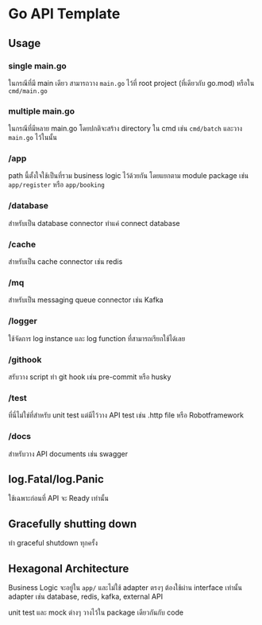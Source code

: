 # Go API Template

## Usage

### single main.go

ในกรณีที่มี main เดียว สามารถวาง `main.go` ไว้ที่ root project (ที่เดียวกับ go.mod)
หรือใน `cmd/main.go`

### multiple main.go

ในกรณีที่มีหลาย main.go โดยปกติจะสร้าง directory ใน cmd เช่น `cmd/batch`
และวาง `main.go` ไว้ในนั้น

### /app

path นี้ตั้งใจใช้เป็นที่รวม business logic ไว้ด้วยกัน โดยแยกตาม module package
เช่น `app/register` หรือ `app/booking`

### /database

สำหรับเป็น database connector ทำแค่ connect database

### /cache

สำหรับเป็น cache connector เช่น redis

### /mq

สำหรับเป็น messaging queue connector เช่น Kafka

### /logger

ใช้จัดการ log instance และ log function ที่สามารถเรียกใช้ได้เลย

### /githook

สรับวาง script ทำ git hook เช่น pre-commit หรือ husky

### /test

ที่นี่ไม่ใช่ที่สำหรับ unit test แต่มีไว้วาง API test เช่น .http file หรือ
Robotframework

### /docs

สำหรับวาง API documents เช่น swagger

## log.Fatal/log.Panic

ใช้เฉพาะก่อนที่ API จะ Ready เท่านั้น

## Gracefully shutting down

ทำ graceful shutdown ทุกครั้ง

## Hexagonal Architecture

Business Logic จะอยู่ใน `app/` และไม่ใช้ adapter ตรงๆ
ต้องใช้ผ่าน interface เท่านั้น
adapter เช่น database, redis, kafka, external API

unit test และ mock ต่างๆ วางไว้ใน package เดียวกันกับ code

